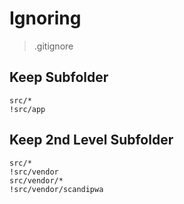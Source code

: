 # Ignoring

> .gitignore

## Keep Subfolder
```
src/*
!src/app
```

## Keep 2nd Level Subfolder

```
src/*
!src/vendor
src/vendor/*
!src/vendor/scandipwa
```